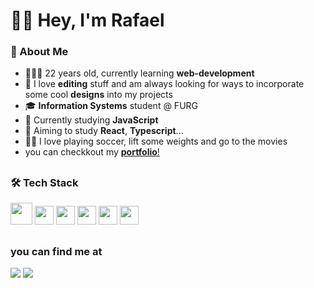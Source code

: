 #   👋🏻 Hey, I'm Rafael 

### 🤔 About Me 
- 🧑🏻‍💻 22 years old, currently learning **web-development**
- 🎨 I love **editing** stuff and am always looking for ways to incorporate some cool **designs** into my projects
- 🎓 **Information Systems** student @ FURG
- 📖 Currently studying **JavaScript**
- 🌱 Aiming to study **React**, **Typescript**...
- 🏋🏻 I love playing soccer, lift some weights and go to the movies
- you can checkkout my <a href="https://portfolio-590vc6r0z-rafaels-projects-bc61d32e.vercel.app/index.html">**portfolio**!<a/>

##

 ### 🛠 Tech Stack
<img loading="lazy" src="https://cdn.jsdelivr.net/gh/devicons/devicon/icons/git/git-plain-wordmark.svg" width ="35" height="35" /> <img loading="lazy" src="https://cdn.jsdelivr.net/gh/devicons/devicon/icons/html5/html5-plain-wordmark.svg" width ="30" height="30" /> <img loading="lazy"  src="https://cdn.jsdelivr.net/gh/devicons/devicon/icons/css3/css3-plain-wordmark.svg" width ="30" height="30" /> <img loading="lazy" src="https://cdn.jsdelivr.net/gh/devicons/devicon/icons/javascript/javascript-plain.svg" width ="30" height="30" /> <img loading="lazy" src="https://cdn.jsdelivr.net/gh/devicons/devicon/icons/python/python-plain-wordmark.svg" width ="30" height="30" /> <img loading="lazy" src="https://cdn.jsdelivr.net/gh/devicons/devicon/icons/visualstudio/visualstudio-plain.svg" width="30" height="30" />
          
##

### you can find me at
<a href="https://www.instagram.com/rafsbbit/"><img loading="lazy" src="https://img.shields.io/badge/Instagram-E4405F?style=for-the-badge&logo=instagram&logoColor=white"/></a>
<a href="mailto:krafaelcoelho@gmail.com"><img loading="lazy" src="https://img.shields.io/badge/Gmail-D14836?style=for-the-badge&logo=gmail&logoColor=white"/></a>
